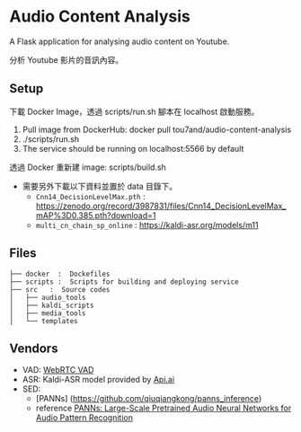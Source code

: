 # Audio Content Analysis
A Flask application for analysing audio content on Youtube.

分析 Youtube 影片的音訊內容。

## Setup
下載 Docker Image，透過 scripts/run.sh 腳本在 localhost 啟動服務。
1. Pull image from DockerHub: docker pull tou7and/audio-content-analysis
2. ./scripts/run.sh
3. The service should be running on localhost:5566 by default

透過 Docker 重新建 image: scripts/build.sh
- 需要另外下載以下資料並置於 data 目錄下。
  - `Cnn14_DecisionLevelMax.pth` : <https://zenodo.org/record/3987831/files/Cnn14_DecisionLevelMax_mAP%3D0.385.pth?download=1>
  - `multi_cn_chain_sp_online` : <https://kaldi-asr.org/models/m11>

## Files
```
├── docker  :  Dockefiles
├── scripts :  Scripts for building and deploying service
├── src   :  Source codes
│   ├── audio_tools
│   ├── kaldi_scripts
│   ├── media_tools
│   └── templates
```

## Vendors
- VAD: [WebRTC VAD](https://github.com/wiseman/py-webrtcvad)
- ASR: Kaldi-ASR model provided by [Api.ai](https://github.com/dialogflow/api-ai-english-asr-model)
- SED: 
  - [PANNs] (https://github.com/qiuqiangkong/panns_inference) 
  - reference [PANNs: Large-Scale Pretrained Audio Neural Networks for Audio Pattern Recognition](https://arxiv.org/abs/1912.10211)

